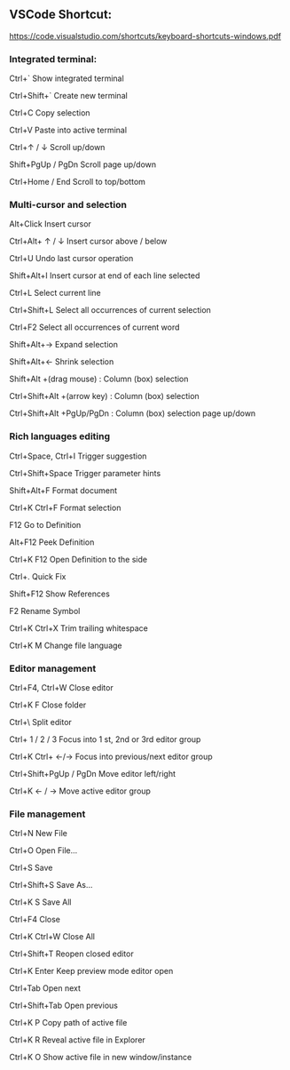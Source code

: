 ## VSCode Shortcut:

https://code.visualstudio.com/shortcuts/keyboard-shortcuts-windows.pdf

### Integrated terminal:

Ctrl+` Show integrated terminal

Ctrl+Shift+` Create new terminal

Ctrl+C Copy selection

Ctrl+V Paste into active terminal

Ctrl+↑ / ↓ Scroll up/down

Shift+PgUp / PgDn Scroll page up/down

Ctrl+Home / End Scroll to top/bottom

### Multi-cursor and selection

Alt+Click Insert cursor

Ctrl+Alt+ ↑ / ↓ Insert cursor above / below

Ctrl+U Undo last cursor operation

Shift+Alt+I Insert cursor at end of each line selected

Ctrl+L Select current line

Ctrl+Shift+L Select all occurrences of current selection

Ctrl+F2 Select all occurrences of current word

Shift+Alt+→ Expand selection

Shift+Alt+← Shrink selection

Shift+Alt +(drag mouse) : Column (box) selection

Ctrl+Shift+Alt +(arrow key) : Column (box) selection

Ctrl+Shift+Alt +PgUp/PgDn : Column (box) selection page up/down

### Rich languages editing

Ctrl+Space, Ctrl+I Trigger suggestion

Ctrl+Shift+Space Trigger parameter hints

Shift+Alt+F Format document

Ctrl+K Ctrl+F Format selection

F12 Go to Definition

Alt+F12 Peek Definition

Ctrl+K F12 Open Definition to the side

Ctrl+. Quick Fix

Shift+F12 Show References

F2 Rename Symbol

Ctrl+K Ctrl+X Trim trailing whitespace

Ctrl+K M Change file language

### Editor management

Ctrl+F4, Ctrl+W Close editor

Ctrl+K F Close folder

Ctrl+\ Split editor

Ctrl+ 1 / 2 / 3 Focus into 1 st, 2nd or 3rd editor group

Ctrl+K Ctrl+ ←/→ Focus into previous/next editor group

Ctrl+Shift+PgUp / PgDn Move editor left/right

Ctrl+K ← / → Move active editor group

### File management

Ctrl+N New File

Ctrl+O Open File...

Ctrl+S Save

Ctrl+Shift+S Save As...

Ctrl+K S Save All

Ctrl+F4 Close

Ctrl+K Ctrl+W Close All

Ctrl+Shift+T Reopen closed editor

Ctrl+K Enter Keep preview mode editor open

Ctrl+Tab Open next

Ctrl+Shift+Tab Open previous

Ctrl+K P Copy path of active file

Ctrl+K R Reveal active file in Explorer

Ctrl+K O Show active file in new window/instance
